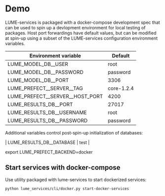 # Demo

LUME-services is packaged with a docker-compose development spec that can be used to spin up a devlopment environment for local testing of packages.
Host port forwardings have default values, but can be modified at spin-up using a subset of the LUME-services configuration environment variables.

| Environment variable              | Default              |
|-----------------------------------|----------------------|
| LUME_MODEL_DB__USER               | root                 |
| LUME_MODEL_DB__PASSWORD           | password             |
| LUME_MODEL_DB__PORT               | 3306                 |
| LUME_PREFECT__SERVER__TAG         | core-1.2.4           |
| LUME_PREFECT__SERVER__HOST_PORT   | 4200                 |
| LUME_RESULTS_DB__PORT             | 27017                |
| LUME_RESULTS_DB__USERNAME         | root                 |
| LUME_RESULTS_DB__PASSWORD         | password             |


Additional variables control post-spin-up initialization of databases:

| LUME_RESULTS_DB__DATABASE | test     |


export LUME_PREFECT_BACKEND=docker



## Start services with docker-compose

Use utility packaged with lume-services to start dockerized services:

```
python lume_services/cli/docker.py start-docker-services
```
